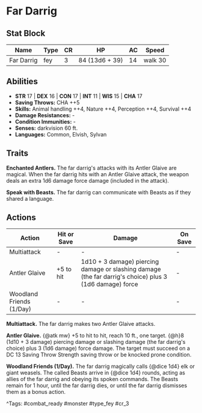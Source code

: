 # Far Darrig

## Stat Block

| Name | Type | CR | HP | AC | Speed |
|------|------|----|----|----|-------|
| Far Darrig | fey | 3 | 84 (13d6 + 39) | 14 | walk 30 |

## Abilities

- **STR** 17 | **DEX** 16 | **CON** 17 | **INT** 11 | **WIS** 15 | **CHA** 17
- **Saving Throws:** CHA ++5  
- **Skills:** Animal handling ++4, Nature ++4, Perception ++4, Survival ++4  
- **Damage Resistances:** -  
- **Condition Immunities:** -  
- **Senses:** darkvision 60 ft.  
- **Languages:** Common, Elvish, Sylvan

## Traits

**Enchanted Antlers.** The far darrig's attacks with its Antler Glaive are magical. When the far darrig hits with an Antler Glaive attack, the weapon deals an extra 1d6 damage force damage (included in the attack).

**Speak with Beasts.** The far darrig can communicate with Beasts as if they shared a language.


## Actions

| Action | Hit or Save | Damage | On Save |
|--------|--------------|--------|----------|
| Multiattack | - | - | - |
| Antler Glaive | +5 to hit | 1d10 + 3 damage) piercing damage or slashing damage (the far darrig's choice) plus 3 (1d6 damage) force | - |
| Woodland Friends (1/Day) | - | - | - |

**Multiattack.** The far darrig makes two Antler Glaive attacks.

**Antler Glaive.** {@atk mw} +5 to hit to hit, reach 10 ft., one target. {@h}8 (1d10 + 3 damage) piercing damage or slashing damage (the far darrig's choice) plus 3 (1d6 damage) force damage. The target must succeed on a DC 13 Saving Throw Strength saving throw or be knocked prone condition.

**Woodland Friends (1/Day).** The far darrig magically calls {@dice 1d4} elk or giant weasels. The called Beasts arrive in {@dice 1d4} rounds, acting as allies of the far darrig and obeying its spoken commands. The Beasts remain for 1 hour, until the far darrig dies, or until the far darrig dismisses them as a bonus action.


^Tags: #combat_ready #monster #type_fey #cr_3
